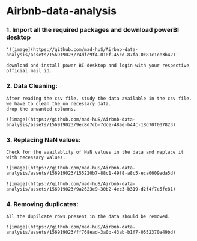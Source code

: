 # Airbnb-data-analysis

### 1. Import all the required packages and download powerBI desktop
    
    '![image](https://github.com/mad-huS/Airbnb-data-analysis/assets/156919023/74dfc9f4-010f-45cd-87fa-0c81c1ce3b42)'

    download and install power BI desktop and login with your respective official mail id.

### 2. Data Cleaning:

    After reading the csv file, study the data available in the csv file. we have to clean the un necessary data.
    drop the unwanted columns.

    ![image](https://github.com/mad-huS/Airbnb-data-analysis/assets/156919023/9ec8d7cb-7dce-48ae-b44c-18d70f007823)

### 3. Replacing NaN values:

    Check for the availablity of NaN values in the data and replace it with necessary values.

    ![image](https://github.com/mad-huS/Airbnb-data-analysis/assets/156919023/155220b7-88c1-49f8-a8c5-eca0609eda5d)

    ![image](https://github.com/mad-huS/Airbnb-data-analysis/assets/156919023/9a2623e9-30b2-4ec3-b319-d2f4f7e5fe81)

### 4. Removing duplicates:

    All the dupilcate rows present in the data should be removed.

    ![image](https://github.com/mad-huS/Airbnb-data-analysis/assets/156919023/ff768ead-3a0b-43ab-b1f7-0552370e49bd)


    



